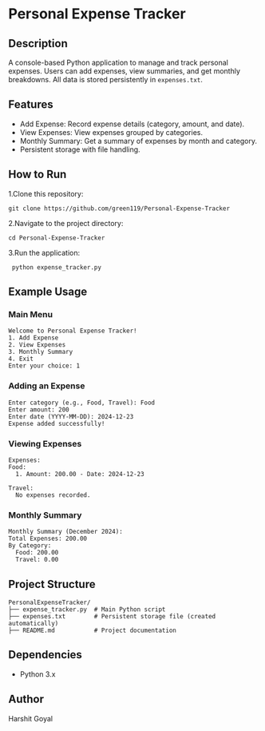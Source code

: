 # Personal Expense Tracker

## Description
A console-based Python application to manage and track personal expenses. Users can add expenses, view summaries, and get monthly breakdowns. All data is stored persistently in `expenses.txt`.

## Features
- Add Expense: Record expense details (category, amount, and date).
- View Expenses: View expenses grouped by categories.
- Monthly Summary: Get a summary of expenses by month and category.
- Persistent storage with file handling.

## How to Run
1.Clone this repository:
   
    git clone https://github.com/green119/Personal-Expense-Tracker

2.Navigate to the project directory:

    cd Personal-Expense-Tracker

3.Run the application:
   
     python expense_tracker.py


## Example Usage
### Main Menu
```text
Welcome to Personal Expense Tracker!
1. Add Expense
2. View Expenses
3. Monthly Summary
4. Exit
Enter your choice: 1
```
### Adding an Expense
```text
Enter category (e.g., Food, Travel): Food
Enter amount: 200
Enter date (YYYY-MM-DD): 2024-12-23
Expense added successfully!
```
### Viewing Expenses
```text
Expenses:
Food:
  1. Amount: 200.00 - Date: 2024-12-23

Travel:
  No expenses recorded.
```
### Monthly Summary
```text
Monthly Summary (December 2024):
Total Expenses: 200.00
By Category:
  Food: 200.00
  Travel: 0.00
```


## Project Structure
```plaintext
PersonalExpenseTracker/
├── expense_tracker.py  # Main Python script
├── expenses.txt        # Persistent storage file (created automatically)
├── README.md           # Project documentation
```


## Dependencies
- Python 3.x

## Author
Harshit Goyal
